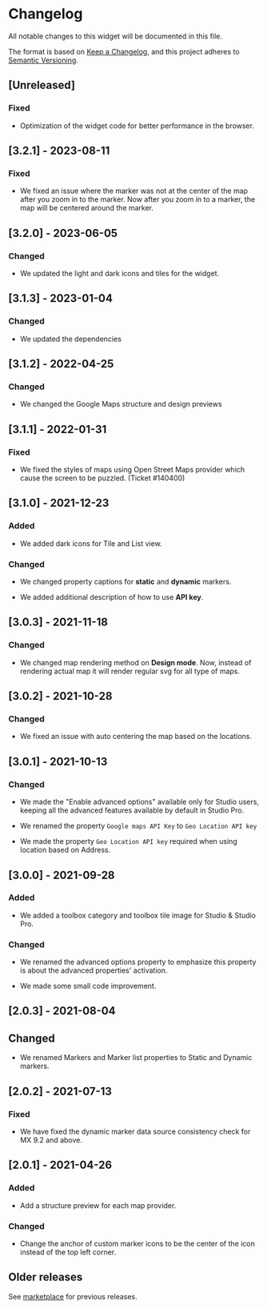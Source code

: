 # Changelog

All notable changes to this widget will be documented in this file.

The format is based on [Keep a Changelog](https://keepachangelog.com/en/1.0.0/), and this project adheres to [Semantic Versioning](https://semver.org/spec/v2.0.0.html).

## [Unreleased]

### Fixed

-   Optimization of the widget code for better performance in the browser.

## [3.2.1] - 2023-08-11

### Fixed

-   We fixed an issue where the marker was not at the center of the map after you zoom in to the marker. Now after you zoom in to a marker, the map will be centered around the marker.

## [3.2.0] - 2023-06-05

### Changed

-   We updated the light and dark icons and tiles for the widget.

## [3.1.3] - 2023-01-04

### Changed

-   We updated the dependencies

## [3.1.2] - 2022-04-25

### Changed

-   We changed the Google Maps structure and design previews

## [3.1.1] - 2022-01-31

### Fixed

-   We fixed the styles of maps using Open Street Maps provider which cause the screen to be puzzled. (Ticket #140400)

## [3.1.0] - 2021-12-23

### Added

-   We added dark icons for Tile and List view.

### Changed

-   We changed property captions for **static** and **dynamic** markers.

-   We added additional description of how to use **API key**.

## [3.0.3] - 2021-11-18

### Changed

-   We changed map rendering method on **Design mode**. Now, instead of rendering actual map it will render regular svg for all type of maps.

## [3.0.2] - 2021-10-28

### Changed

-   We fixed an issue with auto centering the map based on the locations.

## [3.0.1] - 2021-10-13

### Changed

-   We made the "Enable advanced options" available only for Studio users, keeping all the advanced features available by default in Studio Pro.

-   We renamed the property `Google maps API Key` to `Geo Location API key`

-   We made the property `Geo Location API key` required when using location based on Address.

## [3.0.0] - 2021-09-28

### Added

-   We added a toolbox category and toolbox tile image for Studio & Studio Pro.

### Changed

-   We renamed the advanced options property to emphasize this property is about the advanced properties' activation.

-   We made some small code improvement.

## [2.0.3] - 2021-08-04

## Changed

-   We renamed Markers and Marker list properties to Static and Dynamic markers.

## [2.0.2] - 2021-07-13

### Fixed

-   We have fixed the dynamic marker data source consistency check for MX 9.2 and above.

## [2.0.1] - 2021-04-26

### Added

-   Add a structure preview for each map provider.

### Changed

-   Change the anchor of custom marker icons to be the center of the icon instead of the top left corner.

## Older releases

See [marketplace](https://marketplace.mendix.com/link/component/108261) for previous releases.

